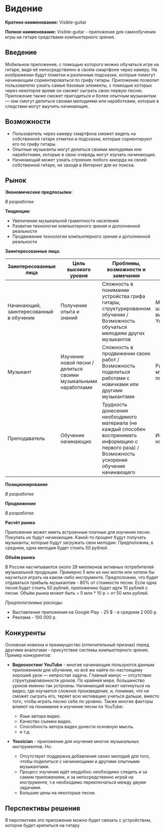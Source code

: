 # Видение

**Кратное наименование:** Visible-guitar 

**Полное наименование:** Visible-guitar - приложение для самообучения игры на гитаре средствами компьютерного зрения.

## Введение

Мобильное приложение, с помощью которого можно обучаться игре на гитаре, видя её непосредственно 
в своём смартфоне через камеру. На изображении будут пометки и различные подсказки, 
которые помогут начинающим сориентироваться по грифу гитары. Приложение позволит пользователю
узнать самые базовые элементы, с помощью которых через некоторое время он сможет сыграть свою первую песню.
Приложение также сможет пригодиться и более опытным музыкантам — они смогут делиться своими мелодиями или наработками, 
которые в следствии могут выучить начинающие.

## Возможности

* Пользователь через камеру смартфона сможет видеть на собственной гитаре отметки и подсказки, которые сориентируют его по грифу гитары.
* Опытные музыканты могут делиться своими мелодиями или наработками, которые в свою очередь могут изучать начинающие.
* Начинающий может узнать строение любого аккорда на своей собственной гитаре, не заходя в Интернет для их поиска.
  
## Рынок

**Экономические предпосылки:**

*В разработке*

**Тенденции:**

* Увеличение музыкальной грамотности населения
* Развитие технологии компьютерного зрения и дополненной реальности
* Продвижение технологии компьютерного зрения и дополненной реальности

**Заинтересованные лица:**

Заинтересованные лица | Цель высокого уровня | Проблемы, возможности и замечания | Текущие решения
---|---|---|---
Начинающий, заинтересованный в обучении | Получение опыта и знаний | Сложность в понимании устройства грифа гитары, структурированном обучении / Возможность обучаться мелодиям других музыкантов | Музыкальные школы, видеоуроки на YouTube
| Музыкант | Изучение новой песни / делиться своими музыкальными наработками |  Сложность в продвижении своих работ / Возможность поделиться работами с новичками или другими музыкантами | Различные музыкальные площадки
| Преподаватель | Обучение начинающих | Трудность донесения необходимого материала (не каждый способен воспринимать информацию с первого раза) / Возможность ускорения обучения начинающего | Использование нот / табулатур

**Позиционирование**

*В разработке*

**Продвижение**

*В разработке*

**Расчёт рынка**

Приложение может иметь встроенные платные для изучения песни. Покупать их будут начинающие. Какой-то процент будут получать музыканты, которые будут загружать свои мелодии. 
Предположим, в среднем, одна мелодия будет стоить *50 рублей*.

**Объём рынка** 

В России насчитывается около 28 миллионов активных потребителей музыкальной продукции. Примерно 5 млн из них могли или хотели бы научиться играть на каком-либо инструменте.
Предположим, что будет отдаваться прибыль музыкантам - 80% от стоимости песни. Если одна песня будет стоить 50 рублей, приложению будет идти 10 рублей с песни.
Объём рынка может быть = 5 млн * 10 р = от 50 млн рублей.

*Предполагаемые расходы:*

* Выставление приложения на Google Play - 25 $ - в среднем 2 000 р.
* Реклама - 100 000 р.

## Конкуренты

Основная новизна и преимущество (отличительный признак) перед другими аналогами - присутствие системы компьютерного зрения. Пример конкурентов:

* **Видеохостинг YouTube** - многие начинающие пользуются данным приложением для обучения, но всё же найти по-настоящему хороший урок — непростая задача.
Главный минус — *отсутствие структурированности уроков.* По крайней мере, большинство уроков именно так устроены. Начинающий может наткнуться на видео, где изучается сложное произведение, и, понимая, что
не сможет сыграть его, теряет всю мотивацию учиться дальше, вместо того, чтобы играть песню себе по уровню.
Также многие факторы влияют на понимание и изучение песни по YouTube:
    * Язык автора видео.
    * Качество съемки видео.
    * Способность автора видео донести основную мысль.
    * и т.д.
  

* **Yousician** - приложение для изучения многих музыкальных инструментов. Но:
    * Отсутствует поддержка добавления своих мелодий для того, чтобы поделиться с начинающими и 
    другими опытными музыкантами.
    * Процесс изучения идёт неудобно: необходимо следить и за самим приложением, и за непосредственно игрой на инструменте, т.е необходимо переключаться
    между двумя задачами.
    * Большие цены на некоторые песни.
  
## Перспективы решения

В перспективе это приложение можно будет связать с устройством, которое будет крепиться на гитару.

